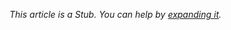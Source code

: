 _This article is a Stub. You can help by [expanding it](https://github.com/soundasleep/jevon.org)._
